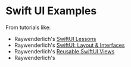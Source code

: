 # Swift UI Examples
From tutorials like:
- Raywenderlich's [SwiftUI Lessons](https://www.raywenderlich.com/4001741-swiftui/lessons/2)
- Raywenderlich's [SwiftUI: Layout & Interfaces](https://www.raywenderlich.com/17314449-swiftui-layout-interfaces)
- Raywenderlich's [Reusable SwiftUI Views](https://www.raywenderlich.com/10877734-reusable-swiftui-views-in-the-raywenderlich-com-app)
- Raywenderlich's []()
